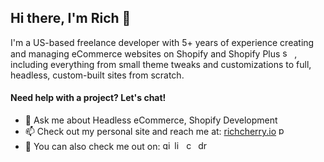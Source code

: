 
## Hi there, I'm Rich 👋

I'm a US-based freelance developer with 5+ years of experience creating and managing eCommerce websites on Shopify and Shopify Plus [<img src='https://cdn.jsdelivr.net/npm/simple-icons@3.0.1/icons/shopify.svg' alt='shopify' height='15'>](https://richcherry.io/)  , including everything from small theme tweaks and customizations to full, headless, custom-built sites from scratch.

#### Need help with a project? Let's chat!

- 💬 Ask me about Headless eCommerce, Shopify Development
- 📫 Check out my personal site and reach me at: [richcherry.io](https://richcherry.io "Freelance Shopify Developer")  [<img src='https://cdn.jsdelivr.net/npm/simple-icons@3.0.1/icons/icloud.svg' alt='portfolio' height='15'>](https://richcherry.io/)
- 📲 You can also check me out on:
[<img src='https://cdn.jsdelivr.net/npm/simple-icons@3.0.1/icons/github.svg' alt='github' height='15'>](https://github.com/rich-cherry)  [<img src='https://cdn.jsdelivr.net/npm/simple-icons@3.0.1/icons/linkedin.svg' alt='linkedin' height='15'>](https://www.linkedin.com/in/rich-cherry//)  [<img src='https://cdn.jsdelivr.net/npm/simple-icons@3.0.1/icons/codewars.svg' alt='codewars' height='15'>](https://www.codewars.com/users/RichNC)  [<img src='https://cdn.jsdelivr.net/npm/simple-icons@3.0.1/icons/dribbble.svg' alt='dribbble' height='15'>](https://dribbble.com/richcherryio)  



<!--
**rich-cherry/rich-cherry** is a ✨ _special_ ✨ repository because its `README.md` (this file) appears on your GitHub profile.

Here are some ideas to get you started:

- 🔭 I’m currently working on ...
- 👯 I’m looking to collaborate on ...
- 🤔 I’m looking for help with ...

- 😄 Pronouns: ...
- ⚡ Fun fact: ...
-->
